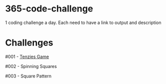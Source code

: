 # 365-code-challenge
1 coding challenge a day. Each need to have a link to output and description

# Challenges

#001 - [Tenzies Game](https://mo-tenzies-game.netlify.app/)

#002 - Spinning Squares

#003 - Square Pattern
